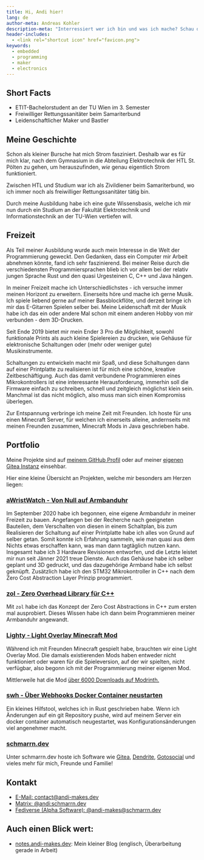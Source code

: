 ```yaml
---
title: Hi, Andi hier!
lang: de
author-meta: Andreas Kohler
description-meta: "Interressiert wer ich bin und was ich mache? Schau doch hier vorbei!"
header-includes:
  - <link rel="shortcut icon" href="favicon.png">
keywords:
  - embedded
  - programming
  - maker
  - electronics
---
```


## Short Facts
 - ETIT-Bachelorstudent an der TU Wien im 3. Semester
 - Freiwilliger Rettungssanitäter beim Samariterbund
 - Leidenschaftlicher Maker und Bastler

## Meine Geschichte
Schon als kleiner Bursche hat mich Strom fasziniert. Deshalb war es für mich klar,
nach dem Gymnasium in die Abteilung Elektrotechnik der HTL St. Pölten zu gehen, um 
herauszufinden, *wie* genau eigentlich Strom funktioniert.

Zwischen HTL und Studium war ich als Zivildiener beim Samariterbund, wo ich immer noch
als freiwilliger Rettungssanitäter tätig bin.

Durch meine Ausbildung habe ich eine gute Wissensbasis, welche ich mir nun durch 
ein Studium an der Fakultät Elektrotechnik und Informationstechnik an der TU-Wien 
vertiefen will.

## Freizeit
Als Teil meiner Ausbildung wurde auch mein Interesse in die Welt der Programmierung geweckt.
Den Gedanken, dass ein Computer mir Arbeit abnehmen könnte, fand ich sehr faszinierend.
Bei meiner Reise durch die verschiedensten Programmiersprachen blieb ich vor allem bei 
der relativ jungen Sprache Rust und den quasi Urgesteinen C, C++ und Java hängen.

In meiner Freizeit mache ich Unterschiedlichstes - ich versuche immer meinen Horizont zu erweitern.
Einerseits höre und mache ich gerne Musik. Ich spiele liebend gerne auf meiner Bassblockflöte, und 
derzeit bringe ich mir das E-Gitarren Spielen selber bei. Meine Leidenschaft mit der Musik habe 
ich das ein oder andere Mal schon mit einem anderen Hobby von mir verbunden - dem 3D-Drucken.

Seit Ende 2019 bietet mir mein Ender 3 Pro die Möglichkeit, sowohl funktionale Prints als 
auch kleine Spielereien zu drucken, wie Gehäuse für elektronische Schaltungen oder (mehr oder weniger
gute) Musikinstrumente.

Schaltungen zu entwickeln macht mir Spaß, und diese Schaltungen dann auf einer Printplatte zu realisieren
ist für mich eine schöne, kreative Zeitbeschäftigung. Auch das damit verbundene Programmieren eines 
Mikrokontrollers ist eine interessante Herausforderung, immerhin soll die Firmware einfach zu schreiben,
schnell und zeitgleich möglichst klein sein. Manchmal ist das nicht möglich, also muss man sich einen 
Kompromiss überlegen.

Zur Entspannung verbringe ich meine Zeit mit Freunden. Ich hoste für uns einen Minecraft Server, für welchen
ich einerseits alleine, andernseits mit meinen Freunden zusammen, Minecraft Mods in Java geschrieben habe.

## Portfolio
Meine Projekte sind auf [meinem GitHub Profil](https://github.com/andi-makes) oder auf meiner 
[eigenen Gitea Instanz](https://git.schmarrn.dev/andi) einsehbar.

Hier eine kleine Übersicht an Projekten, welche mir besonders am Herzen liegen:

### [aWristWatch - Von Null auf Armbanduhr](https://github.com/andi-makes/aWristWatch)
Im September 2020 habe ich begonnen, eine eigene Armbanduhr in meiner Freizeit zu bauen.
Angefangen bei der Recherche nach geeigneten Bauteilen, dem Verschalten von diesen in 
einem Schaltplan, bis zum Realisieren der Schaltung auf einer Printplatte habe ich alles
von Grund auf selber getan. Somit konnte ich Erfahrung sammeln, wie man quasi aus dem Nichts
etwas erschaffen kann, was man dann tagtäglich nutzen kann. Insgesamt habe ich 3 Hardware Revisionen
entworfen, und die Letzte leistet mir nun seit Jänner 2021 treue Dienste. Auch das Gehäuse habe ich 
selber geplant und 3D gedruckt, und das dazugehörige Armband habe ich selbst geknüpft.
Zusätzlich habe ich den STM32 Mikrokontroller in C++ nach dem Zero Cost Abstraction Layer Prinzip programmiert.

### [zol - Zero Overhead Library für C++](https://github.com/andi-makes/ZeroOverheadCPP)
Mit `zol` habe ich das Konzept der Zero Cost Abstractions in C++ zum ersten mal ausprobiert. Dieses 
Wissen habe ich dann beim Programmieren meiner Armbanduhr angewandt.

### [Lighty - Light Overlay Minecraft Mod](https://github.com/SchmarrnDevs/Lighty)
Während ich mit Freunden Minecraft gespielt habe, brauchten wir eine Light Overlay Mod.
Die damals existierenden Mods haben entweder nicht funktioniert oder waren für die Spieleversion,
auf der wir spielten, nicht verfügbar, also begonn ich mit der Programmierung meiner eigenen Mod.

Mittlerweile hat die Mod [über 6000 Downloads auf Modrinth.](https://modrinth.com/mod/lighty)

### [swh - Über Webhooks Docker Container neustarten](https://git.schmarrn.dev/andi/swh)
Ein kleines Hilfstool, welches ich in Rust geschrieben habe. Wenn ich Änderungen auf ein 
git Repository pushe, wird auf meinem Server ein docker container automatisch neugestartet,
was Konfigurationsänderungen viel angenehmer macht.

### [schmarrn.dev](https://schmarrn.dev) 
Unter schmarrn.dev hoste ich Software wie [Gitea](https://gitea.io/), [Dendrite](https://github.com/matrix-org/dendrite), 
[Gotosocial](https://github.com/superseriousbusiness/gotosocial) und vieles mehr für mich, Freunde und Familie!

## Kontakt
 - [E-Mail: contact@andi-makes.dev](mailto:contact@andi-makes.dev)
 - [Matrix: @andi:schmarrn.dev](https://matrix.to/#/@andi:schmarrn.dev)
 - [Fediverse (Alpha Software): @andi-makes@schmarrn.dev](https://social.schmarrn.dev/@andi_makes)

## Auch einen Blick wert:
 - [notes.andi-makes.dev](https://notes.andi-makes.dev): Mein kleiner Blog (englisch, Überarbeitung gerade in Arbeit)

